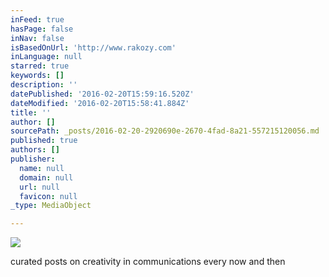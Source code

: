 ```yaml
---
inFeed: true
hasPage: false
inNav: false
isBasedOnUrl: 'http://www.rakozy.com'
inLanguage: null
starred: true
keywords: []
description: ''
datePublished: '2016-02-20T15:59:16.520Z'
dateModified: '2016-02-20T15:58:41.884Z'
title: ''
author: []
sourcePath: _posts/2016-02-20-2920690e-2670-4fad-8a21-557215120056.md
published: true
authors: []
publisher:
  name: null
  domain: null
  url: null
  favicon: null
_type: MediaObject

---
```

![](https://s3-us-west-2.amazonaws.com/the-grid-img/p/4970ecc03865d5c28b89e555c004e34be1502a6e.jpg)

curated posts on creativity in communications every now and then
